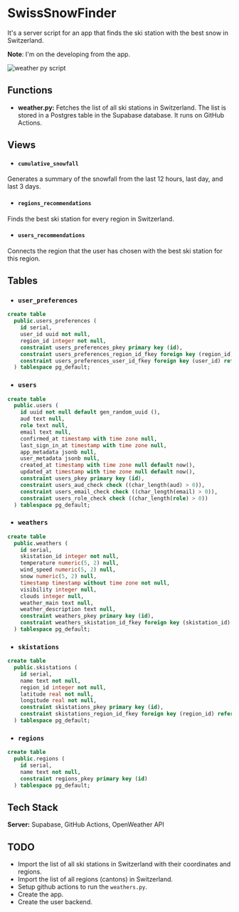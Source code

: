 # SwissSnowFinder

It's a server script for an app that finds the ski station with the best snow in Switzerland.

**Note**: I'm on the developing from the app.

![weather py script](https://github.com/AurelDeveloper/SwissSnowFinderSRV/assets/150530607/d092041e-de4a-4ce3-9cd0-18a0f3ce82e5)

## Functions

- **weather.py:** Fetches the list of all ski stations in Switzerland. The list is stored in a Postgres table in the Supabase database. It runs on GitHub Actions.

## Views

- #### `cumulative_snowfall`
Generates a summary of the snowfall from the last 12 hours, last day, and last 3 days.

- #### `regions_recommendations`
Finds the best ski station for every region in Switzerland.

- #### `users_recommendations`
Connects the region that the user has chosen with the best ski station for this region.

## Tables

- ### `user_preferences`
``` sql
create table
  public.users_preferences (
    id serial,
    user_id uuid not null,
    region_id integer not null,
    constraint users_preferences_pkey primary key (id),
    constraint users_preferences_region_id_fkey foreign key (region_id) references regions (id),
    constraint users_preferences_user_id_fkey foreign key (user_id) references users (id)
  ) tablespace pg_default;
```

- ### `users`
``` sql
create table
  public.users (
    id uuid not null default gen_random_uuid (),
    aud text null,
    role text null,
    email text null,
    confirmed_at timestamp with time zone null,
    last_sign_in_at timestamp with time zone null,
    app_metadata jsonb null,
    user_metadata jsonb null,
    created_at timestamp with time zone null default now(),
    updated_at timestamp with time zone null default now(),
    constraint users_pkey primary key (id),
    constraint users_aud_check check ((char_length(aud) > 0)),
    constraint users_email_check check ((char_length(email) > 0)),
    constraint users_role_check check ((char_length(role) > 0))
  ) tablespace pg_default;
```

- ### `weathers`
``` sql
create table
  public.weathers (
    id serial,
    skistation_id integer not null,
    temperature numeric(5, 2) null,
    wind_speed numeric(5, 2) null,
    snow numeric(5, 2) null,
    timestamp timestamp without time zone not null,
    visibility integer null,
    clouds integer null,
    weather_main text null,
    weather_description text null,
    constraint weathers_pkey primary key (id),
    constraint weathers_skistation_id_fkey foreign key (skistation_id) references skistations (id)
  ) tablespace pg_default;
```

- ### `skistations`
``` sql
create table
  public.skistations (
    id serial,
    name text not null,
    region_id integer not null,
    latitude real not null,
    longitude real not null,
    constraint skistations_pkey primary key (id),
    constraint skistations_region_id_fkey foreign key (region_id) references regions (id)
  ) tablespace pg_default;
```

- ### `regions`
``` sql
create table
  public.regions (
    id serial,
    name text not null,
    constraint regions_pkey primary key (id)
  ) tablespace pg_default;
```
  

## Tech Stack

**Server:** Supabase, GitHub Actions, OpenWeather API

## TODO

- Import the list of all ski stations in Switzerland with their coordinates and regions.
- Import the list of all regions (cantons) in Switzerland.
- Setup github actions to run the `weathers.py`.
- Create the app.
- Create the user backend.
